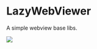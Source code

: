 # LazyWebViewer
A simple webview base libs.

[![](https://jitpack.io/v/lazy2b/LazyWebViewer.svg)](https://jitpack.io/#lazy2b/LazyWebViewer)
